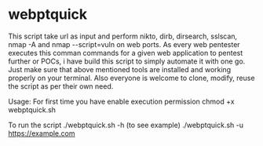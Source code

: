 # webptquick
This script take url as input and perform nikto, dirb, dirsearch, sslscan, nmap -A and nmap --script=vuln on web ports.
As every web pentester executes this comman commands for a given web application to pentest further or POCs, i have build this script to simply automate it with one go.
Just make sure that above mentioned tools are installed and working properly on your terminal.
Also everyone is welcome to clone, modify, reuse the script as per their own need.

Usage:
For first time you have enable execution permission
     chmod +x webptquick.sh

To run the script
     ./webptquick.sh -h (to see example)
     ./webptquick.sh -u https://example.com 




